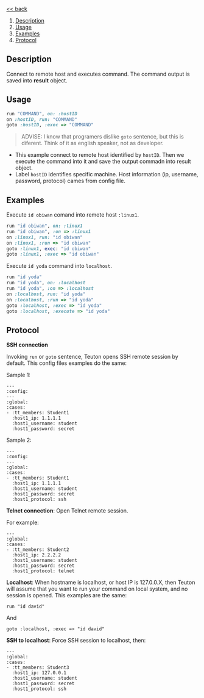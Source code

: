 [<< back](../README.md)

1. [Description](#description)
2. [Usage](#usage)
3. [Examples](#examples)
4. [Protocol](#protocol)

## Description

Connect to remote host and executes command. The command output is saved into **result** object.

## Usage

```ruby
run "COMMAND", on: :hostID
on :hostID, run: "COMMAND"
goto :hostID, :exec => "COMMAND"
```
> ADVISE: I know that programers dislike `goto` sentence, but this is diferent. Think of it as english speaker, not as developer.

* This example connect to remote host identified by `hostID`. Then we execute the command into it and save the output commadn into result object.
* Label `hostID` identifies specific machine. Host information (ip, username, password, protocol) cames from config file.

## Examples

Execute `id obiwan` comand into remote host `:linux1`.

```Ruby
run "id obiwan", on: :linux1
run "id obiwan", :on => :linux1
on :linux1, run: "id obiwan"
on :linux1, :run => "id obiwan"
goto :linux1, exec: "id obiwan"
goto :linux1, :exec => "id obiwan"
```

Execute `id yoda` command into `localhost`.

```Ruby
run "id yoda"
run "id yoda", on: :localhost
run "id yoda", :on => :localhost
on :localhost, run: "id yoda"
on :localhost, :run => "id yoda"
goto :localhost, :exec => "id yoda"
goto :localhost, :execute => "id yoda"
```

## Protocol

**SSH connection**

Invoking `run` or `goto` sentence, Teuton opens SSH remote session by default. This config files examples do the same:

Sample 1:
```
---
:config:
---
:global:
:cases:
- :tt_members: Student1
  :host1_ip: 1.1.1.1
  :host1_username: student
  :host1_password: secret
```

Sample 2:
```
---
:config:
---
:global:
:cases:
- :tt_members: Student1
  :host1_ip: 1.1.1.1
  :host1_username: student
  :host1_password: secret
  :host1_protocol: ssh
```

**Telnet connection**: Open Telnet remote session.

For example:
```
---
:global:
:cases:
- :tt_members: Student2
  :host1_ip: 2.2.2.2
  :host1_username: student
  :host1_password: secret
  :host1_protocol: telnet
```

**Localhost**: When hostname is localhost, or host IP is 127.0.0.X, then Teuton will assume that you want to run your command on local system, and no session is opened. This examples are the same:

```
run "id david"
```

And

```
goto :localhost, :exec => "id david"
```

**SSH to localhost**: Force SSH session to localhost, then:

```
---
:global:
:cases:
- :tt_members: Student3
  :host1_ip: 127.0.0.1
  :host1_username: student
  :host1_password: secret
  :host1_protocol: ssh
```
